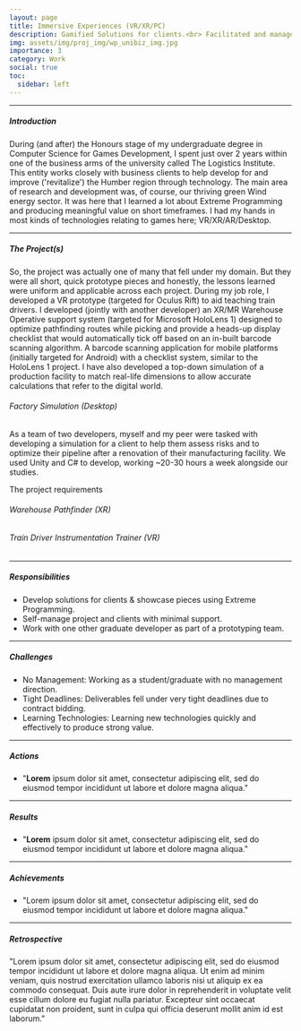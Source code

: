 ```yaml
---
layout: page
title: Immersive Experiences (VR/XR/PC)
description: Gamified Solutions for clients.<br> Facilitated and managed by the The Logistics Institute at the University of Hull.
img: assets/img/proj_img/wp_unibiz_img.jpg
importance: 3
category: Work
social: true
toc:
  sidebar: left
---
```


<hr>
<div>
  <h5>Introduction</h5>
  <p>
    During (and after) the Honours stage of my undergraduate degree in Computer Science for Games Development, I spent just over 2 years within one of the business arms of the university called The Logistics Institute. This entity works closely with business clients to help develop for and improve ('revitalize') the Humber region through technology. The main area of research and development was, of course, our thriving green Wind energy sector. It was here that I learned a lot about Extreme Programming and producing meaningful value on short timeframes. I had my hands in most kinds of technologies relating to games here; VR/XR/AR/Desktop.
</p>
</div>
<hr>
<div>
  <h5>The Project(s)</h5>
  <p>
    So, the project was actually one of many that fell under my domain. But they were all short, quick prototype pieces and honestly, the lessons learned were uniform and applicable across each project. During my job role, I developed a VR prototype (targeted for Oculus Rift) to aid teaching train drivers. I developed (jointly with another developer) an XR/MR Warehouse Operative support system (targeted for Microsoft HoloLens 1) designed to optimize pathfinding routes while picking and provide a heads-up display checklist that would automatically tick off based on an in-built barcode scanning algorithm. A barcode scanning application for mobile platforms (initially targeted for Android) with a checklist system, similar to the HoloLens 1 project. I have also developed a top-down simulation of a production facility to match real-life dimensions to allow accurate calculations that refer to the digital world.
  </p>
</div>
<div>
  <h6>Factory Simulation (Desktop)</h6>
  <p>
    As a team of two developers, myself and my peer were tasked with developing a simulation for a client to help them assess risks and to optimize their pipeline after a renovation of their manufacturing facility. We used Unity and C# to develop, working ~20-30 hours a week alongside our studies.
  </p>
  <p>
    The project requirements 
  </p>
</div>
<div>
  <h6>Warehouse Pathfinder (XR)</h6>
  <p>

  </p>
</div>
<div>
  <h6>Train Driver Instrumentation Trainer (VR)</h6>
  <p>

  </p>
</div>
<hr>
<div>
  <h5>Responsibilities</h5>
  <ul>
    <li>Develop solutions for clients & showcase pieces using Extreme Programming.</li>
    <li>Self-manage project and clients with minimal support.</li>
    <li>Work with one other graduate developer as part of a prototyping team.</li>
  </ul>
</div>
<hr>
<div>
  <h5>Challenges</h5>
  <ul>
    <li>No Management: Working as a student/graduate with no management direction.</li>
    <li>Tight Deadlines: Deliverables fell under very tight deadlines due to contract bidding.</li>
    <li>Learning Technologies: Learning new technologies quickly and effectively to produce strong value.</li>
  </ul>
</div>
<hr>
<div>
  <h5>Actions</h5>
  <ul>
    <li>"<b>Lorem</b> ipsum dolor sit amet, consectetur adipiscing elit, sed do eiusmod tempor incididunt ut labore et dolore magna aliqua."</li>
  </ul>
</div>
<hr>
<div>
  <h5>Results</h5>
  <ul>
    <li>"<b>Lorem</b> ipsum dolor sit amet, consectetur adipiscing elit, sed do eiusmod tempor incididunt ut labore et dolore magna aliqua."</li>
  </ul>
</div>
<hr>
<div>
  <h5>Achievements</h5>
  <ul>
    <li>"Lorem ipsum dolor sit amet, consectetur adipiscing elit, sed do eiusmod tempor incididunt ut labore et dolore magna aliqua."</li>
  </ul>
</div>
<hr>
<div>
    <h5>Retrospective</h5>
    <p>
    "Lorem ipsum dolor sit amet, consectetur adipiscing elit, sed do eiusmod tempor incididunt ut labore et dolore magna aliqua. Ut enim ad minim veniam, quis nostrud exercitation ullamco laboris nisi ut aliquip ex ea commodo consequat. Duis aute irure dolor in reprehenderit in voluptate velit esse cillum dolore eu fugiat nulla pariatur. Excepteur sint occaecat cupidatat non proident, sunt in culpa qui officia deserunt mollit anim id est laborum."
  </p>
</div>